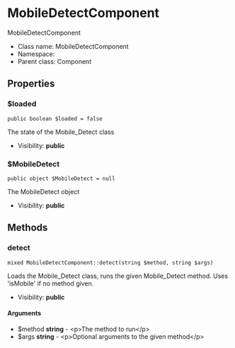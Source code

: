 MobileDetectComponent
===============

MobileDetectComponent




* Class name: MobileDetectComponent
* Namespace: 
* Parent class: Component





Properties
----------


### $loaded

    public boolean $loaded = false

The state of the Mobile_Detect class



* Visibility: **public**


### $MobileDetect

    public object $MobileDetect = null

The MobileDetect object



* Visibility: **public**


Methods
-------


### detect

    mixed MobileDetectComponent::detect(string $method, string $args)

Loads the Mobile_Detect class, runs the given Mobile_Detect method. Uses
'isMobile' if no method given.



* Visibility: **public**


#### Arguments
* $method **string** - &lt;p&gt;The method to run&lt;/p&gt;
* $args **string** - &lt;p&gt;Optional arguments to the given method&lt;/p&gt;


